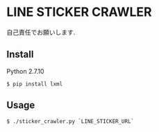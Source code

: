 # LINE STICKER CRAWLER

自己責任でお願いします.

## Install
Python 2.7.10

```bash:sh
$ pip install lxml
```

## Usage

```bash:sh
$ ./sticker_crawler.py `LINE_STICKER_URL`
```



